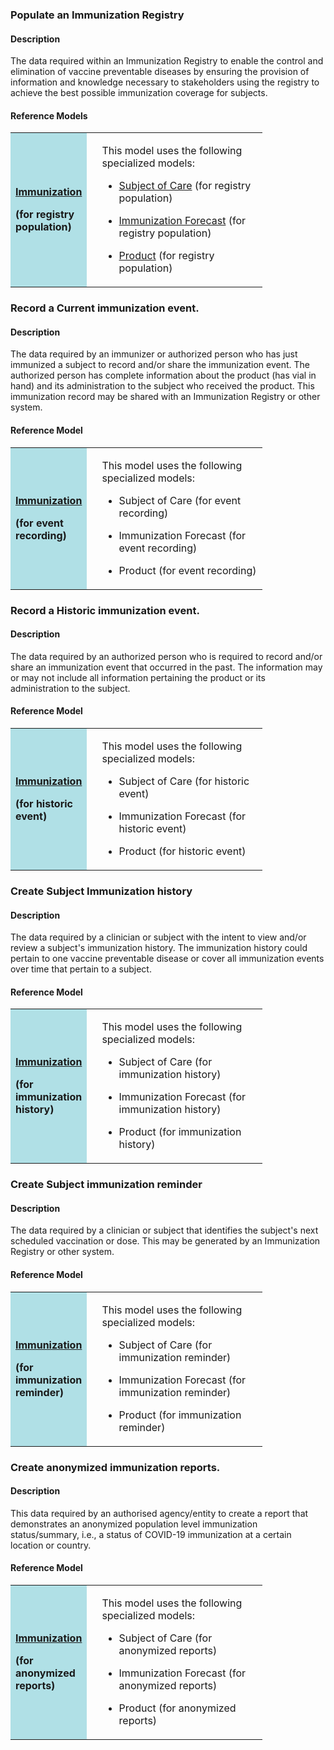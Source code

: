 ### Populate an Immunization Registry

#### Description

The data required within an Immunization Registry to enable the control
and elimination of vaccine preventable diseases by ensuring the
provision of information and knowledge necessary to stakeholders using
the registry to achieve the best possible immunization coverage for
subjects.

#### Reference Models

<table style="width:80%">
<tbody>
<tr class="odd">
<td style="background-color:powderblue;vertical-align: middle;width:30%"><p><a href="StructureDefinition-Immunization-uc1.html"><strong>Immunization</strong></a></p>
<p><strong>(for registry population)</strong></p></td>
<td></td>
<td><p>This model uses the following specialized models:</p>
<ul>
<li><p><a href="StructureDefinition-Subject-uc1.html">Subject of Care</a> (for registry population)</p></li>
<li><p><a href="StructureDefinition-Immunization-uc1.html">Immunization Forecast</a> (for registry population)</p></li>
<li><p><a href="StructureDefinition-Product-uc1.html">Product</a> (for registry population)</p></li>
</ul></td>
</tr>
</tbody>
</table>

### Record a Current immunization event.

#### Description

The data required by an immunizer or authorized person who has just
immunized a subject to record and/or share the immunization event. The
authorized person has complete information about the product (has vial
in hand) and its administration to the subject who received the product.
This immunization record may be shared with an Immunization Registry or
other system.

#### Reference Model

<table style="width:80%">
<tbody>
<tr class="odd">
<td style="background-color:powderblue;vertical-align: middle;width:30%"><p><a href="StructureDefinition-Immunization-uc2.html"><strong>Immunization</strong></a></p>
<p><strong>(for event recording)</strong></p></td>
<td></td>
<td><p>This model uses the following specialized models:</p>
<ul>
<li><p>Subject of Care (for event recording)</p></li>
<li><p>Immunization Forecast (for event recording)</p></li>
<li><p>Product (for event recording)</p></li>
</ul></td>
</tr>
</tbody>
</table>

### Record a Historic immunization event.

#### Description

The data required by an authorized person who is required to record
and/or share an immunization event that occurred in the past. The
information may or may not include all information pertaining the
product or its administration to the subject.

#### Reference Model

<table style="width:80%">
<tbody>
<tr class="odd">
<td style="background-color:powderblue;vertical-align: middle;width:30%"><p><a href="StructureDefinition-Immunization-uc3.html"><strong>Immunization</strong></a></p>
<p><strong>(for historic event)</strong></p></td>
<td></td>
<td><p>This model uses the following specialized models:</p>
<ul>
<li><p>Subject of Care (for historic event)</p></li>
<li><p>Immunization Forecast (for historic event)</p></li>
<li><p>Product (for historic event)</p></li>
</ul></td>
</tr>
</tbody>
</table>

### Create Subject Immunization history

#### Description

The data required by a clinician or subject with the intent to view
and/or review a subject's immunization history. The immunization history
could pertain to one vaccine preventable disease or cover all
immunization events over time that pertain to a subject.

#### Reference Model

<table style="width:80%">
<tbody>
<tr class="odd">
<td style="background-color:powderblue;vertical-align: middle;width:30%"><p><a href="StructureDefinition-Immunization-uc4.html"><strong>Immunization</strong></a></p>
<p><strong>(for immunization history)</strong></p></td>
<td></td>
<td><p>This model uses the following specialized models:</p>
<ul>
<li><p>Subject of Care (for immunization history)</p></li>
<li><p>Immunization Forecast (for immunization history)</p></li>
<li><p>Product (for immunization history)</p></li>
</ul></td>
</tr>
</tbody>
</table>

### Create Subject immunization reminder

#### Description

The data required by a clinician or subject that identifies the
subject's next scheduled vaccination or dose. This may be generated by
an Immunization Registry or other system.

#### Reference Model

<table style="width:80%">
<tbody>
<tr class="odd">
<td style="background-color:powderblue;vertical-align: middle;width:30%"><p><a href="StructureDefinition-Immunization-uc5.html"><strong>Immunization</strong></a></p>
<p><strong>(for immunization reminder)</strong></p></td>
<td></td>
<td><p>This model uses the following specialized models:</p>
<ul>
<li><p>Subject of Care (for immunization reminder)</p></li>
<li><p>Immunization Forecast (for immunization reminder)</p></li>
<li><p>Product (for immunization reminder)</p></li>
</ul></td>
</tr>
</tbody>
</table>

### Create anonymized immunization reports.

#### Description

This data required by an authorised agency/entity to create a report
that demonstrates an anonymized population level immunization
status/summary, i.e., a status of COVID-19 immunization at a certain
location or country.

#### Reference Model

<table style="width:80%">
<tbody>
<tr class="odd">
<td style="background-color:powderblue;vertical-align: middle;width:30%"><p><a href="StructureDefinition-Immunization-uc6.html"><strong>Immunization</strong></a></p>
<p><strong>(for anonymized reports)</strong></p></td>
<td></td>
<td><p>This model uses the following specialized models:</p>
<ul>
<li><p>Subject of Care (for anonymized reports)</p></li>
<li><p>Immunization Forecast (for anonymized reports)</p></li>
<li><p>Product (for anonymized reports)</p></li>
</ul></td>
</tr>
</tbody>
</table>
